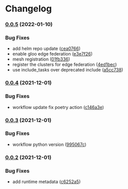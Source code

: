 # Changelog

### [0.0.5](https://www.github.com/kameshsampath/ansible-collection-gloo/compare/v0.0.4...v0.0.5) (2022-01-10)


### Bug Fixes

* add helm repo update ([cea0766](https://www.github.com/kameshsampath/ansible-collection-gloo/commit/cea07663a626133fa09a32448b6642d217eb831b))
* enable gloo edge federation ([e3e7f26](https://www.github.com/kameshsampath/ansible-collection-gloo/commit/e3e7f2638c0550e7972537ca3a53cf6416946672))
* mesh registration ([01fb336](https://www.github.com/kameshsampath/ansible-collection-gloo/commit/01fb33639889e6bef25d7a891ce3e92b146d148f))
* register the clusters for edge federation ([4ed1bec](https://www.github.com/kameshsampath/ansible-collection-gloo/commit/4ed1bec60599eaccb3b7d3d4f9a5d85326d2b604))
* use include_tasks over deprecated include ([a5cc738](https://www.github.com/kameshsampath/ansible-collection-gloo/commit/a5cc738c2797f5c98ca2907a8c9cafebe63e609f))

### [0.0.4](https://www.github.com/kameshsampath/ansible-collection-gloo/compare/v0.0.3...v0.0.4) (2021-12-01)


### Bug Fixes

* workflow update fix poetry action ([c146a3e](https://www.github.com/kameshsampath/ansible-collection-gloo/commit/c146a3e8bb520fa68d733a28c2c5fc20ffc97674))

### [0.0.3](https://www.github.com/kameshsampath/ansible-collection-gloo/compare/v0.0.2...v0.0.3) (2021-12-01)


### Bug Fixes

* workflow python version ([995067c](https://www.github.com/kameshsampath/ansible-collection-gloo/commit/995067c0e2d72f9da2b4f73635a8a61d45f81008))

### [0.0.2](https://www.github.com/kameshsampath/ansible-collection-gloo/compare/v0.0.1...v0.0.2) (2021-12-01)


### Bug Fixes

* add runtime metadata ([c6252a5](https://www.github.com/kameshsampath/ansible-collection-gloo/commit/c6252a55bdd1c6b5dfd4fc2510c982f3a26f5901))
